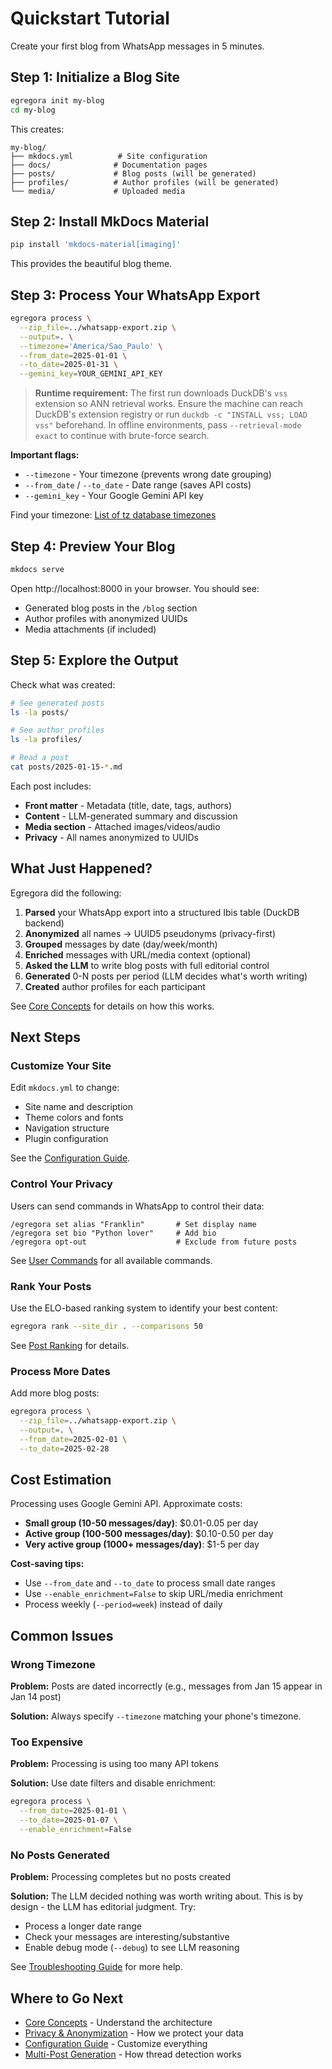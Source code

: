 # Quickstart Tutorial

Create your first blog from WhatsApp messages in 5 minutes.

## Step 1: Initialize a Blog Site

```bash
egregora init my-blog
cd my-blog
```

This creates:
```
my-blog/
├── mkdocs.yml          # Site configuration
├── docs/              # Documentation pages
├── posts/             # Blog posts (will be generated)
├── profiles/          # Author profiles (will be generated)
└── media/             # Uploaded media
```

## Step 2: Install MkDocs Material

```bash
pip install 'mkdocs-material[imaging]'
```

This provides the beautiful blog theme.

## Step 3: Process Your WhatsApp Export

```bash
egregora process \
  --zip_file=../whatsapp-export.zip \
  --output=. \
  --timezone='America/Sao_Paulo' \
  --from_date=2025-01-01 \
  --to_date=2025-01-31 \
  --gemini_key=YOUR_GEMINI_API_KEY
```

> **Runtime requirement:** The first run downloads DuckDB's `vss` extension so ANN retrieval
> works. Ensure the machine can reach DuckDB's extension registry or run
> `duckdb -c "INSTALL vss; LOAD vss"` beforehand. In offline environments, pass
> `--retrieval-mode exact` to continue with brute-force search.

**Important flags:**
- `--timezone` - Your timezone (prevents wrong date grouping)
- `--from_date` / `--to_date` - Date range (saves API costs)
- `--gemini_key` - Your Google Gemini API key

Find your timezone: [List of tz database timezones](https://en.wikipedia.org/wiki/List_of_tz_database_time_zones)

## Step 4: Preview Your Blog

```bash
mkdocs serve
```

Open http://localhost:8000 in your browser. You should see:
- Generated blog posts in the `/blog` section
- Author profiles with anonymized UUIDs
- Media attachments (if included)

## Step 5: Explore the Output

Check what was created:

```bash
# See generated posts
ls -la posts/

# See author profiles
ls -la profiles/

# Read a post
cat posts/2025-01-15-*.md
```

Each post includes:
- **Front matter** - Metadata (title, date, tags, authors)
- **Content** - LLM-generated summary and discussion
- **Media section** - Attached images/videos/audio
- **Privacy** - All names anonymized to UUIDs

## What Just Happened?

Egregora did the following:

1. **Parsed** your WhatsApp export into a structured Ibis table (DuckDB backend)
2. **Anonymized** all names → UUID5 pseudonyms (privacy-first)
3. **Grouped** messages by date (day/week/month)
4. **Enriched** messages with URL/media context (optional)
5. **Asked the LLM** to write blog posts with full editorial control
6. **Generated** 0-N posts per period (LLM decides what's worth writing)
7. **Created** author profiles for each participant

See [Core Concepts](concepts.md) for details on how this works.

## Next Steps

### Customize Your Site

Edit `mkdocs.yml` to change:
- Site name and description
- Theme colors and fonts
- Navigation structure
- Plugin configuration

See the [Configuration Guide](../guides/configuration.md).

### Control Your Privacy

Users can send commands in WhatsApp to control their data:

```
/egregora set alias "Franklin"       # Set display name
/egregora set bio "Python lover"     # Add bio
/egregora opt-out                    # Exclude from future posts
```

See [User Commands](../features/privacy-commands.md) for all available commands.

### Rank Your Posts

Use the ELO-based ranking system to identify your best content:

```bash
egregora rank --site_dir . --comparisons 50
```

See [Post Ranking](../features/ranking.md) for details.

### Process More Dates

Add more blog posts:

```bash
egregora process \
  --zip_file=../whatsapp-export.zip \
  --output=. \
  --from_date=2025-02-01 \
  --to_date=2025-02-28
```

## Cost Estimation

Processing uses Google Gemini API. Approximate costs:

- **Small group (10-50 messages/day)**: $0.01-0.05 per day
- **Active group (100-500 messages/day)**: $0.10-0.50 per day
- **Very active group (1000+ messages/day)**: $1-5 per day

**Cost-saving tips:**
- Use `--from_date` and `--to_date` to process small date ranges
- Use `--enable_enrichment=False` to skip URL/media enrichment
- Process weekly (`--period=week`) instead of daily

## Common Issues

### Wrong Timezone

**Problem:** Posts are dated incorrectly (e.g., messages from Jan 15 appear in Jan 14 post)

**Solution:** Always specify `--timezone` matching your phone's timezone.

### Too Expensive

**Problem:** Processing is using too many API tokens

**Solution:** Use date filters and disable enrichment:
```bash
egregora process \
  --from_date=2025-01-01 \
  --to_date=2025-01-07 \
  --enable_enrichment=False
```

### No Posts Generated

**Problem:** Processing completes but no posts created

**Solution:** The LLM decided nothing was worth writing about. This is by design - the LLM has editorial judgment. Try:
- Process a longer date range
- Check your messages are interesting/substantive
- Enable debug mode (`--debug`) to see LLM reasoning

See [Troubleshooting Guide](../guides/troubleshooting.md) for more help.

## Where to Go Next

- [Core Concepts](concepts.md) - Understand the architecture
- [Privacy & Anonymization](../features/anonymization.md) - How we protect your data
- [Configuration Guide](../guides/configuration.md) - Customize everything
- [Multi-Post Generation](../features/multi-post.md) - How thread detection works
